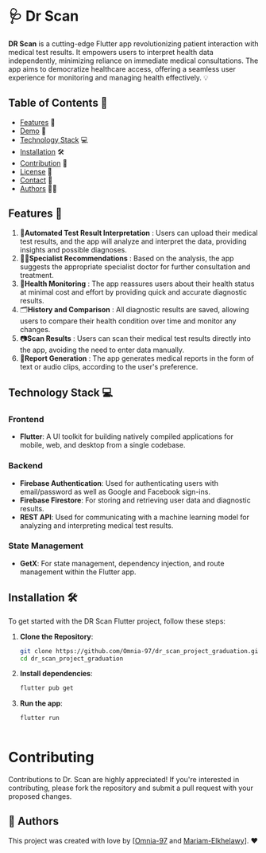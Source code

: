 # 🩺 Dr Scan 
**DR Scan** is a cutting-edge Flutter app revolutionizing patient interaction with medical test results. It empowers users to interpret health data independently, minimizing reliance on immediate medical consultations. The app aims to democratize healthcare access, offering a seamless user experience for monitoring and managing health effectively. 💡

## Table of Contents 📜
- [Features](#features) 🚀
- [Demo](#demo) 🎥
- [Technology Stack](#technology-stack) 💻
- [Installation](#installation) 🛠️
- [Contribution](#contribution) 🤝
- [License](#license) 📄
- [Contact](#contact) 📧
- [Authors](#authors) 👩‍💻

<a id="=features"></a>
## Features 🚀
1. 🧪**Automated Test Result Interpretation** : Users can upload their medical test results, and the app will analyze and interpret the data, providing insights and possible diagnoses.
2. 👩‍⚕️**Specialist Recommendations** : Based on the analysis, the app suggests the appropriate specialist doctor for further consultation and treatment.
3. 💸**Health Monitoring** : The app reassures users about their health status at minimal cost and effort by providing quick and accurate diagnostic results.
4. 🗂**History and Comparison** : All diagnostic results are saved, allowing users to compare their health condition over time and monitor any changes.
5. 📷**Scan Results** : Users can scan their medical test results directly into the app, avoiding the need to enter data manually.
6. 📄**Report Generation** : The app generates medical reports in the form of text or audio clips, according to the user's preference.

<a id="technology-stack"></a>
## Technology Stack 💻
### Frontend
- **Flutter**: A UI toolkit for building natively compiled applications for mobile, web, and desktop from a single codebase.
### Backend
- **Firebase Authentication**: Used for authenticating users with email/password as well as Google and Facebook sign-ins.
- **Firebase Firestore**: For storing and retrieving user data and diagnostic results.
- **REST API**: Used for communicating with a machine learning model for analyzing and interpreting medical test results.
### State Management
- **GetX**: For state management, dependency injection, and route management within the Flutter app.
  
<a id="installation"></a>
## Installation 🛠️

To get started with the DR Scan Flutter project, follow these steps:

1. **Clone the Repository**:
   
   ```bash
   git clone https://github.com/Omnia-97/dr_scan_project_graduation.git
   cd dr_scan_project_graduation
2. **Install dependencies**:
   
   ```bash
   flutter pub get
3. **Run the app**:
   
   ```bash
   flutter run
 
# Contributing

Contributions to Dr. Scan are highly appreciated! If you're interested in contributing, please fork the repository and submit a pull request with your proposed changes.


<a id="authors"></a>  
## 👥 Authors

This project was created with love by [[Omnia-97](https://github.com/Omnia-97) and [Mariam-Elkhelawy](https://github.com/Mariam-Elkhelawy)]. ❤️

